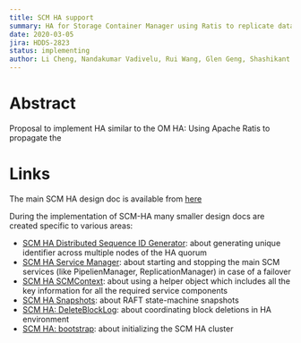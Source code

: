 ```yaml
---
title: SCM HA support
summary: HA for Storage Container Manager using Ratis to replicate data
date: 2020-03-05
jira: HDDS-2823
status: implementing
author: Li Cheng, Nandakumar Vadivelu, Rui Wang, Glen Geng, Shashikant Banerjee
---
```

<!--
  Licensed under the Apache License, Version 2.0 (the "License");
  you may not use this file except in compliance with the License.
  You may obtain a copy of the License at

   http://www.apache.org/licenses/LICENSE-2.0

  Unless required by applicable law or agreed to in writing, software
  distributed under the License is distributed on an "AS IS" BASIS,
  WITHOUT WARRANTIES OR CONDITIONS OF ANY KIND, either express or implied.
  See the License for the specific language governing permissions and
  limitations under the License. See accompanying LICENSE file.
-->

# Abstract

 Proposal to implement HA similar to the OM HA: Using Apache Ratis to propagate the 
 
# Links

The main SCM HA design doc is available from [here](https://docs.google.com/document/d/1vr_z6mQgtS1dtI0nANoJlzvF1oLV-AtnNJnxAgg69rM/edit?usp=sharing)

During the implementation of SCM-HA many smaller design docs are created specific to various areas:

 * [SCM HA Distributed Sequence ID Generator](https://docs.google.com/document/d/1LaXz_mjeXPmIKys3oogxQSDLVQOzewpIp3baPGT0Vqw/edit): about generating unique identifier across multiple nodes of the HA quorum
 * [SCM HA Service Manager](https://docs.google.com/document/d/1DbbqP0m3g_iEpY9qkSGOuQgcCN-QqlSNgWpvBOLv5h0/edit): about starting and stopping the main SCM services (like PipelienManager, ReplicationManager) in case of a failover
 * [SCM HA SCMContext](https://docs.google.com/document/d/1h_3gpC4o2EpuBlcQiJC7MMoZz9JmaMX9CxObSxWU614/edit): about using a helper object which includes all the key information for all the required service components
 * [SCM HA Snapshots](https://docs.google.com/document/d/1uy4_ER2V6nNQJ7_5455Wz8NmI142JHPnif6Y1OdPi8E/edit): about RAFT state-machine snapshots
 * [SCM HA: DeleteBlockLog](https://docs.google.com/document/d/166Aea2EowSGWtAFWNlDv0gu4rA06dQ2rJAsBd-l210Q/edit): about coordinating block deletions in HA environment
 * [SCM HA: bootstrap](https://issues.apache.org/jira/secure/attachment/13021254/SCM%20HA%20Bootstrap_updated.pdf): about initializing the SCM HA cluster